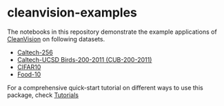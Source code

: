 # cleanvision-examples

The notebooks in this repository demonstrate the example applications
of [CleanVision](https://github.com/cleanlab/cleanvision/) on following datasets.
- [Caltech-256](caltech256.ipynb)
- [Caltech-UCSD Birds-200-2011 (CUB-200-2011)](cub200.ipynb)
- [CIFAR10](cifar10.ipynb)
- [Food-10](food101.ipynb)


For a comprehensive quick-start tutorial on different ways to use this package,
check [Tutorials](https://cleanvision.readthedocs.io/en/latest/tutorials/tutorial.html#)


